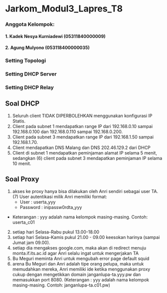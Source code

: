 # Jarkom_Modul3_Lapres_T8
### Anggota Kelompok:
#### 1. Kadek Nesya Kurniadewi (05311840000009)
#### 2. Agung Mulyono (053118400000035)

### Setting Topologi
### Setting DHCP Server
### Setting DHCP Relay

## Soal DHCP
1. Seluruh client TIDAK DIPERBOLEHKAN menggunakan konfigurasi IP Statis.
2. Client pada subnet 1 mendapatkan range IP dari 192.168.0.10 sampai 192.168.0.100 dan 192.168.0.110 sampai 192.168.0.200.
3. Client pada subnet 3 mendapatkan range IP dari 192.168.1.50 sampai 192.168.1.70.
4. Client mendapatkan DNS Malang dan DNS 202.46.129.2 dari DHCP
5. Client di subnet 1 mendapatkan peminjaman alamat IP selama 5 menit, sedangkan (6) client pada subnet 3 mendapatkan peminjaman IP selama 10 menit.

## Soal Proxy
1. akses ke proxy hanya bisa dilakukan oleh Anri sendiri sebagai user TA. (7) User autentikasi milik Anri memiliki format:
    * User : userta_yyy
    * Password : inipassw0rdta_yyy
    
* Keterangan : yyy adalah nama kelompok masing-masing. Contoh: userta_c01
2. setiap hari Selasa-Rabu pukul 13.00-18.00
3.  setiap hari Selasa-Kamis pukul 21.00 - 09.00 keesokan harinya (sampai Jumat jam 09.00).
4. setiap dia mengakses google.com, maka akan di redirect menuju monta.if.its.ac.id agar Anri selalu ingat untuk mengerjakan TA
5. Bu Meguri meminta Anri untuk mengubah error page default squid
6. arena Bu Meguri dan Anri adalah tipe orang pelupa, maka untuk memudahkan mereka, Anri memiliki ide ketika menggunakan proxy cukup dengan mengetikkan domain janganlupa-ta.yyy.pw dan memasukkan port 8080. 
(Keterangan : yyy adalah nama kelompok masing-masing. Contoh: janganlupa-ta.c01.pw)

